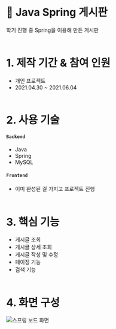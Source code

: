 # 📌 Java Spring 게시판
학기 진행 중 Spring을 이용해 만든 게시판
</br></br>

# 1. 제작 기간 & 참여 인원

- 개인 프로젝트
- 2021.04.30 ~ 2021.06.04
  </br></br>

# 2. 사용 기술

#### `Backend`
- Java
- Spring
- MySQL

#### `Frontend`
- 이미 완성된 걸 가지고 프로젝트 진행
  </br></br>

# 3. 핵심 기능
- 게시글 조회
- 게시글 상세 조회
- 게시글 작성 및 수정
- 페이징 기능 
- 검색 기능
</br></br>

# 4. 화면 구성

![스프링 보드 화면](https://github.com/pjaehyun/employment-info/assets/56579736/fc7de152-e727-4b5b-843d-ff9af2bd0455)
</br></br>
